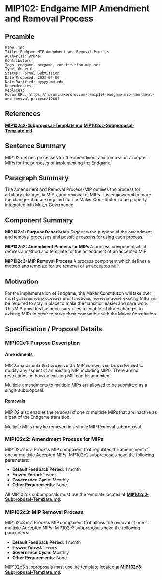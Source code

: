 # MIP102: Endgame MIP Amendment and Removal Process

## Preamble

```
MIP#: 102
Title: Endgame MIP Amendment and Removal Process
Author(s): @rune
Contributors:
Tags: endgame, pregame, constitution-mip-set
Type: General
Status: Formal Submission
Date Proposed: 2023-02-06
Date Ratified: <yyyy-mm-dd>
Dependencies: 
Replaces:
Forum URL: https://forum.makerdao.com/t/mip102-endgame-mip-amendment-and-removal-process/19684
```

## References

**[MIP102c2-Subproposal-Template.md](https://github.com/makerdao/mips/blob/master/MIP102/MIP102c2-Subproposal-Template.md)**
**[MIP102c3-Subproposal-Template.md](https://github.com/makerdao/mips/blob/master/MIP102/MIP102c3-Subproposal-Template.md)**

## Sentence Summary

MIP102 defines processes for the amendment and removal of accepted MIPs for the purposes of implementing the Endgame.

## Paragraph Summary

The Amendment and Removal Process-MIP outlines the process for arbitrary changes to MIPs, and removal of MIPs. It is empowered to make the changes that are required for the Maker Constitution to be properly integrated into Maker Governance.

## Component Summary

**MIP102c1: Purpose Description**
Suggests the purpose of the amendment and removal processes and possible reasons for using each process.

**MIP102c2: Amendment Process for MIPs**
A process component which defines a method and template for the amendment of an accepted MIP.

**MIP102c3: MIP Removal Process**
A process component which defines a method and template for the removal of an accepted MIP.

## Motivation

For the implementation of Endgame, the Maker Constitution will take over most governance processes and functions, however some existing MIPs will be required to stay in place to make the transition easier and save work. This MIP provides the necessary rules to enable arbitrary changes to existing MIPs in order to make them compatible with the Maker Constitution.

## Specification / Proposal Details

### MIP102c1: Purpose Description

#### Amendments
MIP Amendments that preserve the MIP number can be performed to modify any aspect of an existing MIP, including MIP0. There are no restrictions on how an existing MIP can be amended.

Multiple amendments to multiple MIPs are allowed to be submitted as a single subproposal.

#### Removals

MIP102 also enables the removal of one or multiple MIPs that are inactive as a part of the Endgame transition.

Multiple MIPs may be removed in a single MIP Removal subproposal.

### MIP102c2: Amendment Process for MIPs

MIP102c2 is a Process MIP component that regulates the amendment of one or multiple Accepted MIPs. MIP102c2 subproposals have the following parameters:

- **Default Feedback Period**: 1 month
- **Frozen Period**: 1 week
- **Governance Cycle**: Monthly
- **Other Requirements**: None.

All MIP102c2 subproposals must use the template located at **[MIP102c2-Subproposal-Template.md](https://github.com/makerdao/mips/blob/master/MIP102/MIP102c2-Subproposal-Template.md)**. 

### MIP102c3: MIP Removal Process

MIP102c3 is a Process MIP component that allows the removal of one or multiple Accepted MIPs. MIP102c3 subproposals have the following parameters:

- **Default Feedback Period**: 1 month
- **Frozen Period**: 1 week
- **Governance Cycle**: Monthly
- **Other Requirements**: None.

MIP102c3 subproposals must use the template located at **[MIP102c3-Subproposal-Template.md](https://github.com/makerdao/mips/blob/master/MIP102/MIP102c3-Subproposal-Template.md)**.
